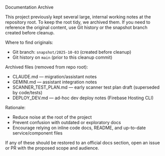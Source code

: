 Documentation Archive

This project previously kept several large, internal working notes at the repository root. To keep the root tidy, we archived them. If you need to reference the original content, use Git history or the snapshot branch created before cleanup.

Where to find originals:
- Git branch: `snapshot/2025-10-03` (created before cleanup)
- Git history on `main` (prior to this cleanup commit)

Archived files (removed from repo root):
- CLAUDE.md — migration/assistant notes
- GEMINI.md — assistant integration notes
- SCANNER_TEST_PLAN.md — early scanner test plan draft (superseded by code/tests)
- DEPLOY_DEV.md — ad-hoc dev deploy notes (Firebase Hosting CLI)

Rationale:
- Reduce noise at the root of the project
- Prevent confusion with outdated or exploratory docs
- Encourage relying on inline code docs, README, and up-to-date service/component files

If any of these should be restored to an official docs section, open an issue or PR with the proposed scope and audience.

